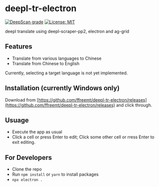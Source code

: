 # deepl-tr-electron
[![DeepScan grade](https://deepscan.io/api/teams/19673/projects/23765/branches/725180/badge/grade.svg)](https://deepscan.io/dashboard#view=project&tid=19673&pid=23765&bid=725180) [![License: MIT](https://img.shields.io/badge/License-MIT-yellow.svg)](https://opensource.org/licenses/MIT)

deepl translate using deepl-scraper-pp2, electron and ag-grid

## Features
  * Translate from various languages to Chinese
  * Translate from Chinese to English

Currently, selecting a target language is not yet implemented.

## Installation (currently Windows only)
Download from [https://github.com/ffreemt/deepl-tr-electron/releases](https://github.com/ffreemt/deepl-tr-electron/releases) and click through.

## Usuage

* Execute the app as usual
* Click a cell or press Enter to edit; Click some other cell or rress Enter to exit editing.

## For Developers

* Clone the repo
* Run `npm install` or `yarn` to install packages
* `npx electron .`
